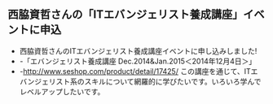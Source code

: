 ## 西脇資哲さんの「ITエバンジェリスト養成講座」イベントに申込

* 西脇資哲さんのITエバンジェリスト養成講座イベントに申し込みしました! 
* -「エバンジェリスト養成講座 Dec.2014&Jan.2015＜2014年12月4日＞」
* -http://www.seshop.com/product/detail/17425/
この講座を通じて、ITエバンジェリスト系のスキルについて網羅的に学びたいです。いろいろ学んでレベルアップしたいです。

